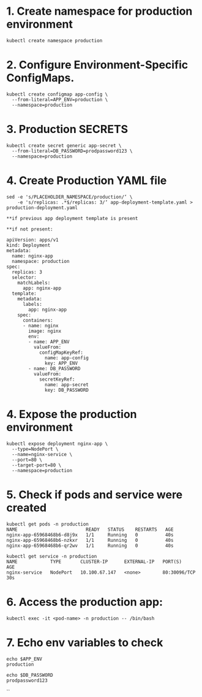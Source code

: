 # 1. Create namespace for production environment
```
kubectl create namespace production
```
# 2. Configure Environment-Specific ConfigMaps.
```
kubectl create configmap app-config \
  --from-literal=APP_ENV=production \
  --namespace=production
```
# 3. Production SECRETS
```
kubectl create secret generic app-secret \
  --from-literal=DB_PASSWORD=prodpassword123 \
  --namespace=production
```
# 4. Create Production YAML file
```
sed -e 's/PLACEHOLDER_NAMESPACE/production/‘ \
    -e 's/replicas: .*$/replicas: 3/‘ app-deployment-template.yaml > production-deployment.yaml
```
```
**if previous app deployment template is present

**if not present:

apiVersion: apps/v1
kind: Deployment
metadata:
  name: nginx-app
  namespace: production
spec:
  replicas: 3
  selector:
    matchLabels:
      app: nginx-app
  template:
    metadata:
      labels:
        app: nginx-app
    spec:
      containers:
      - name: nginx
        image: nginx
        env:
        - name: APP_ENV
          valueFrom:
            configMapKeyRef:
              name: app-config
              key: APP_ENV
        - name: DB_PASSWORD
          valueFrom:
            secretKeyRef:
              name: app-secret
              key: DB_PASSWORD
```
# 4. Expose the production environment
```
kubectl expose deployment nginx-app \
  --type=NodePort \
  --name=nginx-service \
  --port=80 \
  --target-port=80 \
  --namespace=production
```
# 5. Check if pods and service were created
```
kubectl get pods -n production
NAME                         READY   STATUS    RESTARTS   AGE
nginx-app-65968468b6-d8j9x   1/1     Running   0          40s
nginx-app-65968468b6-nzkxr   1/1     Running   0          40s
nginx-app-65968468b6-qr2wv   1/1     Running   0          40s
```
```
kubectl get service -n production
NAME            TYPE       CLUSTER-IP      EXTERNAL-IP   PORT(S)        AGE
nginx-service   NodePort   10.100.67.147   <none>        80:30096/TCP   30s
```
# 6. Access the production app:
```
kubectl exec -it <pod-name> -n production -- /bin/bash
```
# 7. Echo env variables to check
```
echo $APP_ENV
production
```
```
echo $DB_PASSWORD
prodpassword123
```
``
